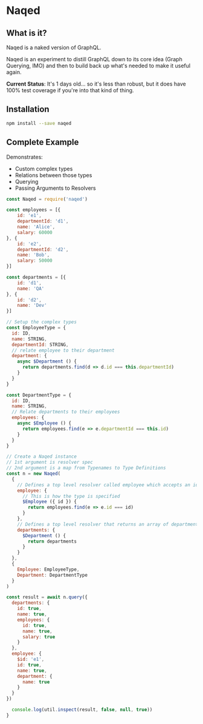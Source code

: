 # Naqed

## What is it?

Naqed is a naked version of GraphQL.

Naqed is an experiment to distill GraphQL down to its core idea (Graph Querying, IMO) and then to build back up what's needed to make it useful again.

**Current Status**: It's 1 days old... so it's less than robust, but it does have 100% test coverage if you're into that kind of thing.

##  Installation

``` bash
npm install --save naqed
```

## Complete Example

Demonstrates:
* Custom complex types
* Relations between those types
* Querying
* Passing Arguments to Resolvers

``` js
const Naqed = require('naqed')

const employees = [{
    id: 'e1',
    departmentId: 'd1',
    name: 'Alice',
    salary: 60000
}, {
    id: 'e2',
    departmentId: 'd2',
    name: 'Bob',
    salary: 50000
}]

const departments = [{
    id: 'd1',
    name: 'QA'
}, {
    id: 'd2',
    name: 'Dev'
}]

// Setup the complex types
const EmployeeType = {
  id: ID,
  name: STRING,
  departmentId: STRING,
  // relate employee to their department
  department: {
    async $Department () {
      return departments.find(d => d.id === this.departmentId)
    }
  }
}

const DepartmentType = {
  id: ID,
  name: STRING,
  // Relate departments to their employees
  employees: {
    async $Employee () {
      return employees.find(e => e.departmentId === this.id)
    }
  }
}

// Create a Naqed instance
// 1st argument is resolver spec
// 2nd argument is a map from Typenames to Type Definitions
const n = new Naqed(
  {
    // Defines a top level resolver called employee which accepts an id as an argument 
    employee: {
      // This is how the type is specified
      $Employee ({ id }) {
        return employees.find(e => e.id === id)
      }
    },
    // Defines a top level resolver that returns an array of departments
    departments: {
      $Department () {
        return departments
      }
    }
  },
  {
    Employee: EmployeeType,
    Department: DepartmentType
  }
)

const result = await n.query({
  departments: {
    id: true,
    name: true,
    employees: {
      id: true,
      name: true,
      salary: true
    }
  },
  employee: {
    $id: 'e1',
    id: true,
    name: true,
    department: {
      name: true
    }
  }
})

  console.log(util.inspect(result, false, null, true))
}

```

